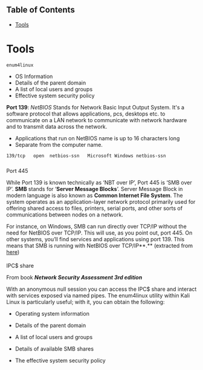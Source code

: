 ## Table of Contents

- [Tools](#tools)

# Tools
`enum4linux`
- OS Information
- Details of the parent domain
- A list of local users and groups
- Effective system security policy


**Port 139**: *NetBIOS* Stands for Network Basic Input Output System. It's a software protocol that allows applications, pcs, desktops etc. to communicate on a LAN network to communicate with network hardware and to transmit data across the network. 
- Applications that run on NetBIOS name is up to 16 characters long
- Separate from the computer name.
```bash
139/tcp   open  netbios-ssn   Microsoft Windows netbios-ssn
```



### 

Port 445[](#port-445)

While Port 139 is known technically as ‘NBT over IP’, Port 445 is ‘SMB over IP’. **SMB** stands for ‘**Server Message Blocks**’. Server Message Block in modern language is also known as **Common Internet File System**. The system operates as an application-layer network protocol primarily used for offering shared access to files, printers, serial ports, and other sorts of communications between nodes on a network.

For instance, on Windows, SMB can run directly over TCP/IP without the need for NetBIOS over TCP/IP. This will use, as you point out, port 445. On other systems, you’ll find services and applications using port 139. This means that SMB is running with NetBIOS over TCP/IP**.** (extracted from [here](https://www.thewindowsclub.com/smb-port-what-is-port-445-port-139-used-for))

#### 

IPC$ share[](#ipcusd-share)

From book _**Network Security Assessment 3rd edition**_

With an anonymous null session you can access the IPC$ share and interact with services exposed via named pipes. The enum4linux utility within Kali Linux is particularly useful; with it, you can obtain the following:

- Operating system information
    

- Details of the parent domain
    

- A list of local users and groups
    

- Details of available SMB shares
    

- The effective system security policy
